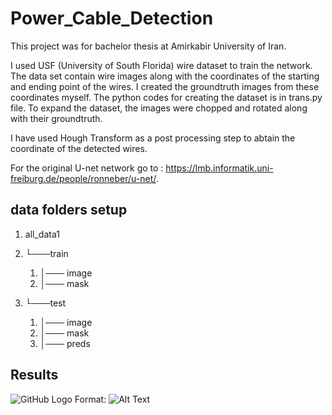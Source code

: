 # Power_Cable_Detection
This project was for bachelor thesis at Amirkabir University of Iran.

I used USF (University of South Florida) wire dataset to train the network. The data set contain wire images along with the coordinates of the starting and ending point of the wires. I created the groundtruth images from these coordinates myself. The python codes for creating the dataset is in trans.py file. To expand the dataset, the images were chopped and rotated along with their groundtruth.

I have used Hough Transform as a post processing step to abtain the coordinate of the detected wires.

For the original U-net network go to : https://lmb.informatik.uni-freiburg.de/people/ronneber/u-net/.

## data folders setup

1. all_data1
1. └───train
    1. │─── image
    1. │─── mask

1. └───test
    1. │─── image
    1. │─── mask
    1. │─── preds
    
## Results

![GitHub Logo](/images/logo.png)
Format: ![Alt Text](url)
